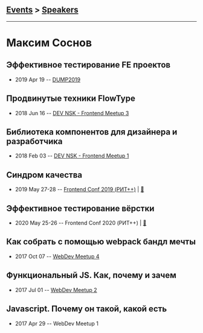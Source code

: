 ## [Events](../README.md) > [Speakers](../speakers.md)
---

# Максим Соснов

## Эффективное тестирование FE проектов
- 2019 Apr 19 -- [DUMP2019](https://www.youtube.com/watch?v=sgLvPkkG2ok)    
## Продвинутые техники FlowType
- 2018 Jun 16 -- [DEV NSK - Frontend Meetup 3](https://www.youtube.com/watch?v=Or9G1m4kQag)    
## Библиотека компонентов для дизайнера и разработчика
- 2018 Feb 03 -- [DEV NSK - Frontend Meetup 1](https://youtu.be/HPDmUqFgG0E)    
## Синдром качества
- 2019 May 27-28 -- [Frontend Conf 2019 (РИТ++)](https://www.youtube.com/watch?v=frYdXcJmM1Q)  | [:notebook:](https://www.dropbox.com/sh/kg71jju3yvj5jqw/AACQY5cCPQYPaHcCVkSQNQ6pa/FC.%20%D0%94%D0%B5%D0%BB%D0%B8%2B%D0%9A%D0%B0%D0%BB%D1%8C%D0%BA%D1%83%D1%82%D1%82%D0%B0/28.05/4.%D0%A1%D0%B8%D0%BD%D0%B4%D1%80%D0%BE%D0%BC_%D0%BA%D0%B0%D1%87%D0%B5%D1%81%D1%82%D0%B2%D0%B0_%D0%9C%D0%B0%D0%BA%D1%81%D0%B8%D0%BC_%D0%A1%D0%BE%D1%81%D0%BD%D0%BE%D0%B2_%D0%B2%D0%B5%D1%80.6.key?dl=0)  
## Эффективное тестирование вёрстки
- 2020 May 25-26 -- Frontend Conf 2020 (РИТ++)  | [:notebook:](https://drive.google.com/file/d/1EmUW_YBaV6crQmaxloIeaix2J4esMuNF/view)  
## Как собрать с помощью webpack бандл мечты
- 2017 Oct 07 -- [WebDev Meetup 4](https://www.youtube.com/watch?v=tT3FDMUpf10)    
## Функциональный JS. Как, почему и зачем
- 2017 Jul 01 -- [WebDev Meetup 2](https://www.youtube.com/watch?v=Ln8woWsIBoI)    
## Javascript. Почему он такой, какой есть
- 2017 Apr 29 -- WebDev Meetup 1    
